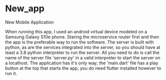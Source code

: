 # New_app
New Mobile Application


When running this app, I used an android virtual device modeled on a Samsung Galaxy S10e phone. Staring the microservice router first and then the app is the preferable
way to run the software. The server is built with python, as are the services integrated into the server, so you should have at least a 3.8 python interpreter to run the
server. All you need to do is call the name of the server file 'server.py' in a valid interpreter to start the server on a localhost. The application has it's only way;
the 'main.dart' file has a play button at the top that starts the app, you do need flutter installed however to run it.
